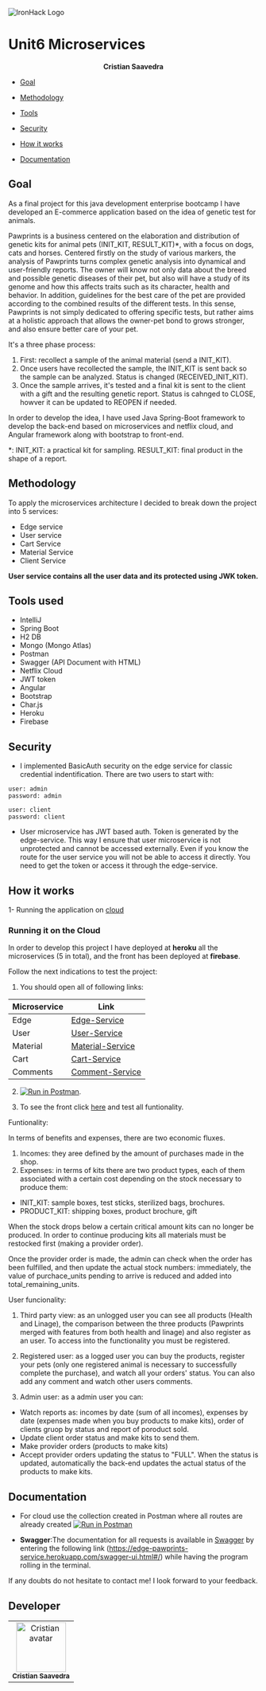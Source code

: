 ![IronHack Logo](https://s3-eu-west-1.amazonaws.com/ih-materials/uploads/upload_d5c5793015fec3be28a63c4fa3dd4d55.png)

# Unit6 Microservices

<p align="center"><strong> Cristian Saavedra</strong></p>

* [Goal](#goal)

* [Methodology](#methodology)

* [Tools](#tools)

* [Security](#security)

* [How it works](#how-it-works)

* [Documentation](#documentation)


## <a name="goal"></a>Goal

As a final project for this java development enterprise bootcamp I have developed an E-commerce application based on the idea of genetic test for animals.

Pawprints is a business centered on the elaboration and distribution of genetic kits for animal pets (INIT_KIT, RESULT_KIT)*, with a focus on dogs, cats and horses.
Centered firstly on the study of various markers, the analysis of Pawprints turns complex genetic analysis into dynamical and user-friendly reports. 
The owner will know not only data about the breed and possible genetic diseases of their pet, but also will have a study of its genome and how this affects traits such as its character, health and behavior. In addition, guidelines for the best care of the pet are provided according to the combined results of the different tests. In this sense, Pawprints is not simply dedicated to offering specific tests, but rather aims at a holistic approach that allows the owner-pet bond to grows stronger, and also ensure better care of your pet.

It's a three phase process:
1. First: recollect a sample of the animal material (send a INIT_KIT).
2. Once users have recollected the sample, the INIT_KIT is sent back so the sample can be analyzed. Status is changed (RECEIVED_INIT_KIT).
3. Once the sample arrives, it's tested and a final kit is sent to the client with a gift and the resulting genetic report. Status is cahnged to CLOSE, howver it can be updated to REOPEN if needed.

In order to develop the idea, I have used Java Spring-Boot framework to develop the back-end based on microservices and netflix cloud, and Angular framework along with bootstrap to front-end.

*: INIT_KIT: a practical kit for sampling. RESULT_KIT: final product in the shape of a report.

## <a name="methodology"></a>Methodology

To apply the microservices architecture I decided to break down the project into 5 services:
- Edge service
- User service
- Cart Service
- Material Service
- Client Service

**User service contains all the user data and its protected using JWK token.**

## <a name="tools"></a>Tools used
- IntelliJ
- Spring Boot
- H2 DB
- Mongo (Mongo Atlas)
- Postman
- Swagger (API Document with HTML)
- Netflix Cloud
- JWT token
- Angular
- Bootstrap
- Char.js
- Heroku
- Firebase


## <a name="security"></a>Security

* I implemented BasicAuth security on the edge service for classic credential indentification. There are two users to start with:

````
user: admin
password: admin

user: client
password: client

````

* User microservice has JWT based auth. Token is generated by the edge-service. This way I ensure that user microservice is not unprotected and cannot be accessed externally. Even if you know the route for the user service you will not be able to access it directly. You need to get the token or access it through the edge-service.

## <a name="how-it-works"></a>How it works

1- Running the application on [cloud](#cloud)

### <a name="cloud"></a> Running it on the Cloud

In order to develop this project I have deployed at **heroku** all the microservices (5 in total), and the front has been deployed at **firebase**.

Follow the next indications to test the project:

1. You should open all of following links:

| Microservice |  Link        |                
| ------       | ------------ |
| Edge         | [Edge-Service](https://edge-pawprints-service.herokuapp.com/)             | 
| User         | [User-Service](https://user-pawprint-service.herokuapp.com/)            |        
| Material     | [Material-Service](https://material-pawprint-service.herokuapp.com/)         |        
| Cart         | [Cart-Service](https://cart-pawprint-service.herokuapp.com/)             |
|Comments     | [Comment-Service](http://client-comments-pawprints-serv.herokuapp.com/)     |

2. [![Run in Postman](https://run.pstmn.io/button.svg)](https://www.getpostman.com/collections/0d6596bbccc3114aa71f).

3. To see the front click [here](https://pawprints-final.web.app) and test all funtionality.


Funtionality: 

In terms of benefits and expenses, there are two economic fluxes. 
1. Incomes: they aree defined by the amount of purchases made in the shop.
2. Expenses: in terms of kits there are two product types, each of them associated with a certain cost depending on the stock necessary to produce them: 
- INIT_KIT: sample boxes, test sticks, sterilized bags, brochures.
- PRODUCT_KIT: shipping boxes, product brochure, gift

When the stock drops below a certain critical amount kits can no longer be produced. In order to continue producing kits all materials must be restocked first (making a provider order).

Once the provider order is made, the admin can check when the order has been fulfilled, and then update the actual stock numbers: immediately, the value of purchace_units pending to arrive is reduced and added into total_remaining_units.

User funcionality:

1. Third party view: as an unlogged user you can see all products (Health and Linage), the comparison between the three products (Pawprints merged with features from both health and linage) and also register as an user. To access into the functionality you must be registered.

2. Registered user: as a logged user you can buy the products, register your pets (only one registered animal is necessary to successfully complete the purchase), and watch all your orders' status. You can also add any comment and watch other users comments. 

3. Admin user: as a admin user you can: 
- Watch reports as: incomes by date (sum of all incomes), expenses by date (expenses made when you buy products to make kits), order of clients gruop by status and report of poroduct sold. 
- Update client order status and make kits to send them.
- Make provider orders (products to make kits)
- Accept provider orders updating the status to "FULL". When the status is updated, automatically the back-end updates the actual status of the products to make kits.

## <a name="documentation"></a>Documentation

* For cloud use the collection created in Postman where all routes are already created [![Run in Postman](https://run.pstmn.io/button.svg)](https://www.getpostman.com/collections/0d6596bbccc3114aa71f)

* **Swagger**:The documentation for all requests is available in [Swagger](https://edge-pawprints-service.herokuapp.com/swagger-ui.html#/) by entering the following link (https://edge-pawprints-service.herokuapp.com/swagger-ui.html#/) while having the program rolling in the terminal.

If any doubts do not hesitate to contact me! I look forward to your feedback.

## Developer 
<table>
<td align="center"><a href="https://github.com/ccsi923"><img src="https://avatars2.githubusercontent.com/u/65124499?s=400&v=4" width="100px;" alt="Cristian avatar"/><br/><sub><b>Cristian Saavedra</b></sub></a><br/><a href="https://github.com/ccsi923"></a>
</table>

